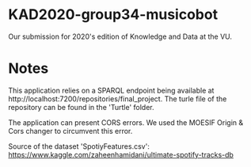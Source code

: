 # KAD2020-group34-musicobot
Our submission for 2020's edition of Knowledge and Data at the VU.


# Notes
This application relies on a SPARQL endpoint being available at http://localhost:7200/repositories/final_project. The turle file of the repository can be found in the 'Turtle' folder. 

The application can present CORS errors. We used the MOESIF Origin & Cors changer to circumvent this error. 

Source of the dataset 'SpotiyFeatures.csv': https://www.kaggle.com/zaheenhamidani/ultimate-spotify-tracks-db
